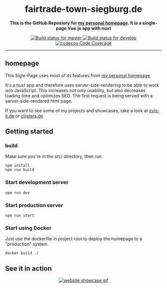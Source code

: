 <h1 align="center">
    fairtrade-town-siegburg.de
</h1>

<p align="center">
<b>This is the GitHub Reposiory for <a href="https://fairtrade-town-siegburg.de">my personal homepage</a>. It is a single-page Vue.js app with nuxt</b>
</p>
<p align="center">
    <a href="https://ci.appveyor.com/project/Clijsters/homepage/branch/master">
        <img alt="Build status for master" src="https://ci.appveyor.com/api/projects/status/p687a9bmsn17nx9h/branch/master?svg=true&passingText=master%20-%20OK&pendingText=master%20-%20Pending&failingText=master%20-%20Failing">
    </a>
    <a href="https://ci.appveyor.com/project/Clijsters/homepage/branch/develop">
        <img alt="Build status for develop" src="https://ci.appveyor.com/api/projects/status/p687a9bmsn17nx9h/branch/develop?svg=true&passingText=develop%20-%20OK&pendingText=develop%20-%20Pending&failingText=develop%20-%20Failing">
    </a>
    <a href="https://codecov.io/gh/Clijsters/homepage">
        <img alt="codecov Code Coverage" src="https://codecov.io/gh/Clijsters/PSToggl/branch/develop/graph/badge.svg">
    </a>
</p>

____
## homepage

This Sigle-Page uses most of its features from [my personal homepage][4]. 

It's a nuxt app and therefore uses server-side-rendering to be able to work w/o JavaScript. This increases not only usability, but also decreases loading time and optimizes SEO. The first request is being served with a server-side-rendered html page.

If you want to see some of my projects and showcases, take a look at [xylo-it.de][3] or [clijsters.de](https://clijsters.de)

## Getting started
### build

Make sure you're in the src/ directory, then run

    npm install
    npm run build

### Start development server

    npm run dev

### Start production server

    npm run start

### Start using Docker

Just use the dockerfile in project root to deploy the homepage to a "production" system.

    docker build ./

## See it in action
<p align="center">
<a href="https://fairtrade-town-siegburg.de"><img style="max-width:500px" src=".res/presentation.gif" alt="website showcase gif"></a></p>


[1]: https://fairtrade-town-siegburg.de
[2]: https://github.com/cfischer
[3]: https://xylo-it.de
[4]: https://github.com/Clijsters/homepage
